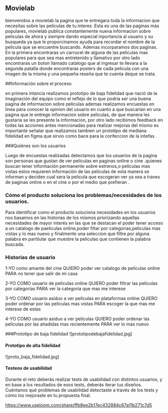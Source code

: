 
## Movielab

bienvenidos a movielab la pagina que te entregara toda la informacion que necesitas sobre las peliculas de tu interes .Esta es una de las paginas más populares, movielab  publica constantemente nueva informacion sobre peliculas de ahora y siempre dando especial inportancia al usuario y su busqueda ya que  le proporcinamos ayuda para recordar el nombre de la pelicula que se encuentre buscando.
Ademas incorparamos dos paginas. En la primera encontraras un carrucel de alguna de las peliculas mas populares para que sea mas entretenido y llamativo  por otro lado encontraras un boton llamado catalogo que al ingresar te llevara a la segunda patalla donde encontraras posters de cada pelicula con una imagen de la misma y una pequeña reseña que te cuenta deque se trata.


##Información sobre el proceso

en primera intancia realizamos prototipo de baja fidelidad que nació de la imaginación del equipo como el reflejo de lo que podría ser una buena pagina de informacion sobre peliculas ademas realizamos encuestas en linea para conocer la opinion del usuario en cuanto a que buscarian en una pagina que le entrege informacion sobre peliculas, de que manera les gustaria se les presente la informacion, por otro lado recibimos feedback en todas las acciones antes mencionadas para realizar mejoras del mismo es importante señalar que realizamos tambien un prototipo de mediana fidelidad en figma que sirvio como bace para la confeccion de la intefas .



###Quiénes son los usuarios

Luego de encuestas realizadas detectamos que los usuarios de la pagina son personas que gustan de ver peliculas en paginas online o cine .quienes buscan tener información permanente sobre estrenos,o peliculas mas vistas estos requieren información de las peliculas de esta manera se informan y deciden cual sera la pelicula que escogeran ver ya sea a traves de paginas online o en el cine o por el medio que prefieran .

### Cómo el producto soluciona los problemas/necesidades de los usuarios.

Para identificar como el producto soluciona necesidades en los usuarios nos basamos en las historias  de los mismos priorizando aquellas necesidades de mayor interés en las que se destacan 
el poder tener acceso a un catalogo de paeliculas online,poder filtar por categorias,peliculas mas vistas y lo mas nuevo y finalmente una seleccion que filtre por alguna palabra en partilular que muestre la peliculas que contienen la palabra buscada.


### Historias de usuario

1-YO como amante del cine QUIERO poder ver catalogo de películas online PARA no tener que salir de mi casa

2-YO COMO usuario de películas online   QUIERO poder filtrar las películas por categorías PARA ver la categoría que mas me interese

3-YO COMO usuario asiduo a ver películas en plataformas online QUIERO poder ordenar por las películas mas vistas PARA escoger la que mas me interese de estas

4-YO COMO usuario asiduo a ver películas QUIERO poder ordenar las películas por las añadidas mas recientemente PARA ver lo mas nuevo




###Prototipo de baja fidelidad
![prototipodebajafidelidad.jpg]

#### Prototipo de alta fidelidad


![proto_baja_fidelidad.jpg]
#### Testeos de usabilidad

Durante el reto deberás realizar tests de usabilidad con distintos usuarios, y
en base a los resultados de esos tests, deberás iterar tus diseños. Cuéntanos
qué problemas de usabilidad detectaste a través de los tests y cómo los
mejoraste en tu propuesta final.

https://www.useloom.com/share/ffb8ee2b17ec432884c67a11b271c7d5

